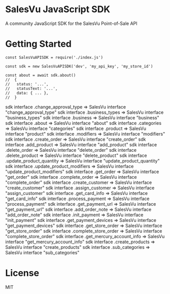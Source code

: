# SalesVu JavaScript SDK

A community JavaScript SDK for the SalesVu Point-of-Sale API


# Getting Started

```node
const SalesVuAPISDK = require('./index.js')

const sdk = new SalesVuAPISDK('dev', 'my_api_key', 'my_store_id')

const about = await sdk.about()
//  {
//   status: '...',
//   statusText: '...', 
//   data: { ... }, 
//  }
```

sdk interface .change_approval_type => SalesVu interface "change_approval_type"
sdk interface .business_types => SalesVu interface "business_types"
sdk interface .business => SalesVu interface "business"
sdk interface .about => SalesVu interface "about"
sdk interface .categories => SalesVu interface "categories"
sdk interface .product => SalesVu interface "product"
sdk interface .modifiers => SalesVu interface "modifiers"
sdk interface .create_order => SalesVu interface "create_order"
sdk interface .add_product => SalesVu interface "add_product"
sdk interface .delete_order => SalesVu interface "delete_order"
sdk interface .delete_product => SalesVu interface "delete_product"
sdk interface .update_product_quantity => SalesVu interface "update_product_quantity"
sdk interface .update_product_modifiers => SalesVu interface "update_product_modifiers"
sdk interface .get_order => SalesVu interface "get_order"
sdk interface .complete_order => SalesVu interface "complete_order"
sdk interface .create_customer => SalesVu interface "create_customer"
sdk interface .assign_customer => SalesVu interface "assign_customer"
sdk interface .get_card_info => SalesVu interface "get_card_info"
sdk interface .process_payment => SalesVu interface "process_payment"
sdk interface .get_payment_url => SalesVu interface "get_payment_url"
sdk interface .add_order_note => SalesVu interface "add_order_note"
sdk interface .init_payment => SalesVu interface "init_payment"
sdk interface .get_payment_devices => SalesVu interface "get_payment_devices"
sdk interface .get_store_order => SalesVu interface "get_store_order"
sdk interface .complete_store_order => SalesVu interface "complete_store_order"
sdk interface .get_mercury_account_info => SalesVu interface "get_mercury_account_info"
sdk interface .create_products => SalesVu interface "create_products"
sdk interface .sub_categories => SalesVu interface "sub_categories"

# License

MIT
